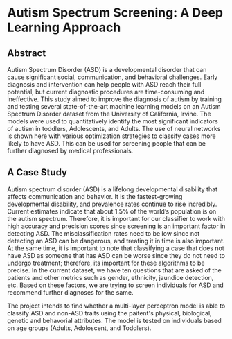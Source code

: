 # Autism Spectrum Screening: A Deep Learning Approach

## Abstract

Autism Spectrum Disorder (ASD) is a developmental disorder that can cause significant social, communication, and behavioral challenges. Early diagnosis and intervention can help people with ASD reach their full potential, but current diagnostic procedures are time-consuming and ineffective. This study aimed to improve the diagnosis of autism by training and testing several state-of-the-art machine learning models on an Autism Spectrum Disorder dataset from the University of California, Irvine. The models were used to quantitatively identify the most significant indicators of autism in toddlers, Adolescents, and Adults. The use of neural networks is shown here with various optimization strategies to classify cases more likely to have ASD. This can be used for screening people that can be further diagnosed by medical professionals.

## A Case Study

Autism spectrum disorder (ASD) is a lifelong developmental disability that affects communication and behavior. It is the fastest-growing developmental disability, and prevalence rates continue to rise incredibly. Current estimates indicate that about 1.5% of the world’s population is on the autism spectrum. Therefore, it is important for our classifier to work with high accuracy and precision scores since screening is an important factor in detecting ASD. The misclassification rates need to be low since not detecting an ASD can be dangerous, and treating it in time is also important. At the same time, it is important to note that classifying a case that does not have ASD as someone that has ASD can be worse since they do not need to undergo treatment; therefore, its important for these algorithms to be precise. In the current dataset, we have ten questions that are asked of the patients and other metrics such as gender, ethnicity, jaundice detection, etc. Based on these factors, we are trying to screen individuals for ASD and recommend further diagnoses for the same.

The project intends to find whether a multi-layer perceptron model is able to classify ASD and non-ASD traits using the paitent's physical, biological, genetic and behavorial attributes. The model is tested on individuals based on age groups (Adults, Adoloscent, and Toddlers).




